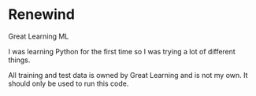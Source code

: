 # Renewind
Great Learning ML

I was learning Python for the first time so I was trying a lot of different things.

All training and test data is owned by Great Learning and is not my own. It should only be used to run this code.

